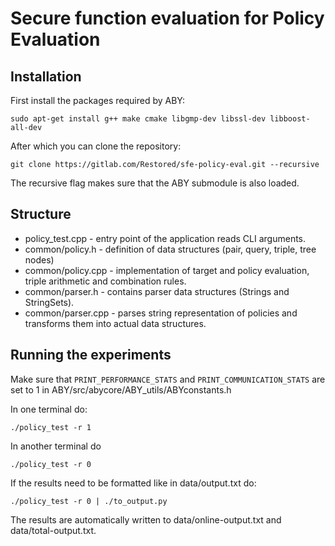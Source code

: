 # Secure function evaluation for Policy Evaluation

## Installation
First install the packages required by ABY:
```
sudo apt-get install g++ make cmake libgmp-dev libssl-dev libboost-all-dev
```
After which you can clone the repository:
```
git clone https://gitlab.com/Restored/sfe-policy-eval.git --recursive
```
The recursive flag makes sure that the ABY submodule is also loaded.

## Structure
- policy_test.cpp - entry point of the application reads CLI arguments.
- common/policy.h - definition of data structures (pair, query, triple, tree nodes)
- common/policy.cpp - implementation of target and policy evaluation, triple arithmetic and combination rules.
- common/parser.h - contains parser data structures (Strings and StringSets).
- common/parser.cpp - parses string representation of policies and transforms them into actual data structures.

## Running the experiments

Make sure that ```PRINT_PERFORMANCE_STATS``` and ```PRINT_COMMUNICATION_STATS``` are set to 1 in ABY/src/abycore/ABY_utils/ABYconstants.h

In one terminal do:
```
./policy_test -r 1
```
In another terminal do
```
./policy_test -r 0
```

If the results need to be formatted like in data/output.txt do:
```
./policy_test -r 0 | ./to_output.py
```
The results are automatically written to data/online-output.txt and data/total-output.txt.
